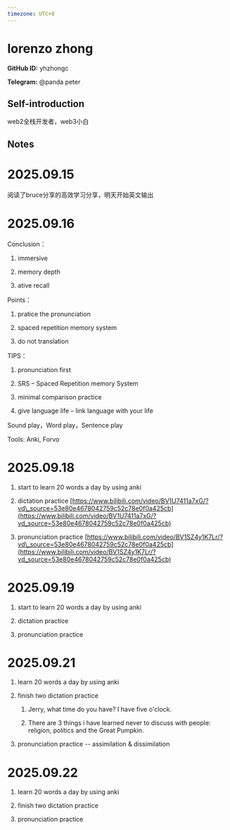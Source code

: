 ```yaml
---
timezone: UTC+8
---
```


# lorenzo zhong

**GitHub ID:** yhzhongc

**Telegram:** @panda peter

## Self-introduction

web2全栈开发者，web3小白

## Notes
<!-- Content_START -->
# 2025.09.15
<!-- DAILY_CHECKIN_2025-09-15_START -->
阅读了bruce分享的高效学习分享，明天开始英文输出
<!-- DAILY_CHECKIN_2025-09-15_END -->


# 2025.09.16
<!-- DAILY_CHECKIN_2025-09-16_START -->
Conclusion：

1.  immersive
    
2.  memory depth
    
3.  ative recall
    

Points：

1.  pratice the pronunciation
    
2.  spaced repetition memory system
    
3.  do not translation
    

TIPS：

1.  pronunciation first
    
2.  SRS – Spaced Repetition memory System
    
3.  minimal comparison practice
    
4.  give language life – link language with your life
    

Sound play，Word play，Sentence play

Tools: Anki, Forvo
<!-- DAILY_CHECKIN_2025-09-16_END -->


# 2025.09.18
<!-- DAILY_CHECKIN_2025-09-18_START -->
1.  start to learn 20 words a day by using anki
    
2.  dictation practice [https://www.bilibili.com/video/BV1U7411a7xG/?vd\_source=53e80e4678042759c52c78e0f0a425cb](https://www.bilibili.com/video/BV1U7411a7xG/?vd_source=53e80e4678042759c52c78e0f0a425cb)
    
3.  pronunciation practice [https://www.bilibili.com/video/BV1SZ4y1K7Lr/?vd\_source=53e80e4678042759c52c78e0f0a425cb](https://www.bilibili.com/video/BV1SZ4y1K7Lr/?vd_source=53e80e4678042759c52c78e0f0a425cb)
<!-- DAILY_CHECKIN_2025-09-18_END -->


# 2025.09.19
<!-- DAILY_CHECKIN_2025-09-19_START -->
1.  start to learn 20 words a day by using anki
    
2.  dictation practice
    
3.  pronunciation practice
<!-- DAILY_CHECKIN_2025-09-19_END -->


# 2025.09.21
<!-- DAILY_CHECKIN_2025-09-21_START -->
1.  learn 20 words a day by using anki
    
2.  finish two dictation practice
    
    1.  Jerry, what time do you have? I have five o'clock.
        
    2.  There are 3 things i have learned never to discuss with people: religion, politics and the Great Pumpkin.
        
3.  pronunciation practice -- assimilation & dissimilation
<!-- DAILY_CHECKIN_2025-09-21_END -->


# 2025.09.22
<!-- DAILY_CHECKIN_2025-09-22_START -->
1.  learn 20 words a day by using anki
    
2.  finish two dictation practice
    
3.  pronunciation practice
<!-- DAILY_CHECKIN_2025-09-22_END -->
<!-- Content_END -->
